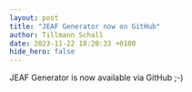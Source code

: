 ```yaml
---
layout: post
title: "JEAF Generator now on GitHub"
author: Tillmann Schall
date: 2023-11-22 18:20:33 +0100
hide_hero: false
---
```


JEAF Generator is now available via GitHub ;-)